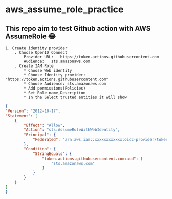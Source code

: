 # aws_assume_role_practice


## This repo aim to test Github action with AWS AssumeRole :joy:

    1. Create identity provider
        . Choose OpenID Connect
            Provider URL:   https://token.actions.githubusercontent.com
            Audience:   sts.amazonaws.com
        . Create IAM Role 
            * Choose Web identity 
            * Choose Identity provider: "https://token.actions.githubusercontent.com"
            * Choose Audience: sts.amazonaws.com
            * Add permissions(Policies) 
            * Set Role name,Description
            * In the Select trusted entities it will show 
````json
{
"Version": "2012-10-17",
"Statement": [
    {
        "Effect": "Allow",
        "Action": "sts:AssumeRoleWithWebIdentity",
        "Principal": {
            "Federated": "arn:aws:iam::xxxxxxxxxxxx:oidc-provider/token.actions.githubusercontent.com"
        },
        "Condition": {
            "StringEquals": {
                "token.actions.githubusercontent.com:aud": [
                    "sts.amazonaws.com"
                ]
            }
        }
    }
]
}
````